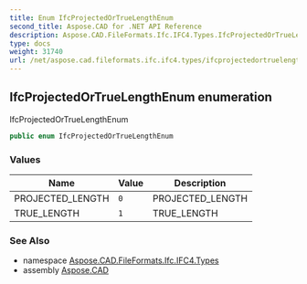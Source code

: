 ```yaml
---
title: Enum IfcProjectedOrTrueLengthEnum
second_title: Aspose.CAD for .NET API Reference
description: Aspose.CAD.FileFormats.Ifc.IFC4.Types.IfcProjectedOrTrueLengthEnum enum. IfcProjectedOrTrueLengthEnum
type: docs
weight: 31740
url: /net/aspose.cad.fileformats.ifc.ifc4.types/ifcprojectedortruelengthenum/
---
```

## IfcProjectedOrTrueLengthEnum enumeration

IfcProjectedOrTrueLengthEnum

```csharp
public enum IfcProjectedOrTrueLengthEnum
```

### Values

| Name | Value | Description |
| --- | --- | --- |
| PROJECTED_LENGTH | `0` | PROJECTED_LENGTH |
| TRUE_LENGTH | `1` | TRUE_LENGTH |

### See Also

* namespace [Aspose.CAD.FileFormats.Ifc.IFC4.Types](../../aspose.cad.fileformats.ifc.ifc4.types/)
* assembly [Aspose.CAD](../../)


